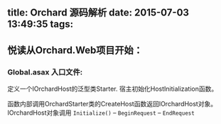 title: Orchard 源码解析
date: 2015-07-03 13:49:35
tags:
---

## 悦读从Orchard.Web项目开始：

### Global.asax 入口文件:
定义一个IOrchardHost的泛型类Starter.
宿主初始化HostInitialization函数。

函数内部调用OrchardStarter类的CreateHost函数返回IOrchardHost对象。
IOrchardHost对象调用 `Initialize()`  – `BeginRequest` – `EndRequest`



